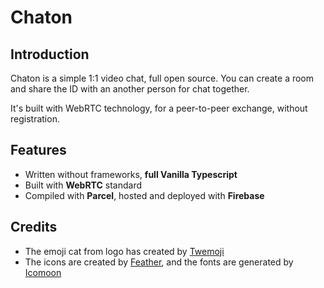 # Chaton

## Introduction
Chaton is a simple 1:1 video chat, full open source. You can create a room and share the ID with an another person for chat together.

It's built with WebRTC technology, for a peer-to-peer exchange, without registration.

## Features
- Written without frameworks, **full Vanilla Typescript**
- Built with **WebRTC** standard
- Compiled with **Parcel**, hosted and deployed with **Firebase**

## Credits
- The emoji cat from logo has created by [Twemoji](https://twemoji.twitter.com/)
- The icons are created by [Feather](https://feathericons.com/), and the fonts are generated by [Icomoon](https://icomoon.io/)
